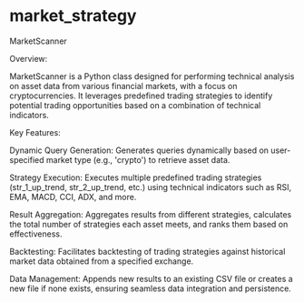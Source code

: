 # market_strategy

MarketScanner

Overview:

MarketScanner is a Python class designed for performing technical analysis on asset data from various financial markets, with a focus on cryptocurrencies. It leverages predefined trading strategies to identify potential trading opportunities based on a combination of technical indicators.

Key Features:

Dynamic Query Generation:
Generates queries dynamically based on user-specified market type (e.g., 'crypto') to retrieve asset data.

Strategy Execution:
Executes multiple predefined trading strategies (str_1_up_trend, str_2_up_trend, etc.) using technical indicators such as RSI, EMA, MACD, CCI, ADX, and more.

Result Aggregation:
Aggregates results from different strategies, calculates the total number of strategies each asset meets, and ranks them based on effectiveness.

Backtesting:
Facilitates backtesting of trading strategies against historical market data obtained from a specified exchange.

Data Management:
Appends new results to an existing CSV file or creates a new file if none exists, ensuring seamless data integration and persistence.
